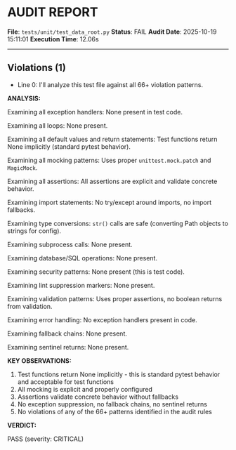 # AUDIT REPORT

**File**: `tests/unit/test_data_root.py`
**Status**: FAIL
**Audit Date**: 2025-10-19 15:11:01
**Execution Time**: 12.06s

---

## Violations (1)

- Line 0: I'll analyze this test file against all 66+ violation patterns.

**ANALYSIS:**

Examining all exception handlers: None present in test code.

Examining all loops: None present.

Examining all default values and return statements: Test functions return None implicitly (standard pytest behavior).

Examining all mocking patterns: Uses proper `unittest.mock.patch` and `MagicMock`.

Examining all assertions: All assertions are explicit and validate concrete behavior.

Examining import statements: No try/except around imports, no import fallbacks.

Examining type conversions: `str()` calls are safe (converting Path objects to strings for config).

Examining subprocess calls: None present.

Examining database/SQL operations: None present.

Examining security patterns: None present (this is test code).

Examining lint suppression markers: None present.

Examining validation patterns: Uses proper assertions, no boolean returns from validation.

Examining error handling: No exception handlers present in code.

Examining fallback chains: None present.

Examining sentinel returns: None present.

**KEY OBSERVATIONS:**

1. Test functions return None implicitly - this is standard pytest behavior and acceptable for test functions
2. All mocking is explicit and properly configured
3. Assertions validate concrete behavior without fallbacks
4. No exception suppression, no fallback chains, no sentinel returns
5. No violations of any of the 66+ patterns identified in the audit rules

**VERDICT:**

PASS
 (severity: CRITICAL)
